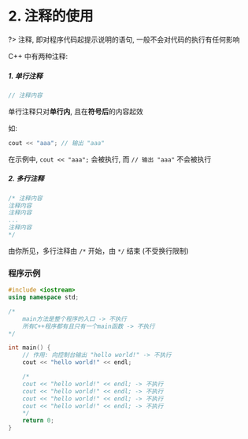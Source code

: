 # 2. 注释的使用

?> 注释, 即对程序代码起提示说明的语句, 一般不会对代码的执行有任何影响

C++ 中有两种注释:

##### 1. 单行注释

```cpp
// 注释内容
```

单行注释只对**单行内**, 且在**符号后**的内容起效

如:

```cpp
cout << "aaa"; // 输出 "aaa"
```

在示例中, `cout << "aaa";` 会被执行, 而 `// 输出 "aaa"` 不会被执行

##### 2. 多行注释

```cpp
/* 注释内容
注释内容
注释内容
...
注释内容
*/
```

由你所见，多行注释由 `/*` 开始，由 `*/` 结束 (不受换行限制)

### 程序示例

```cpp
#include <iostream>
using namespace std;

/*
	main方法是整个程序的入口 -> 不执行
	所有C++程序都有且只有一个main函数 -> 不执行
*/

int main() {
	// 作用: 向控制台输出 "hello world!" -> 不执行
	cout << "hello world!" << endl;

	/*
	cout << "hello world!" << endl; -> 不执行
	cout << "hello world!" << endl; -> 不执行
	cout << "hello world!" << endl; -> 不执行
	cout << "hello world!" << endl; -> 不执行
	*/
	return 0;
}
```